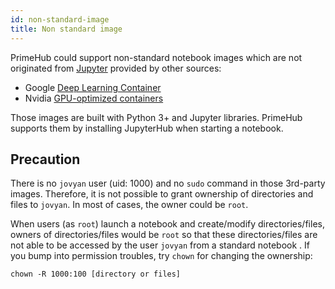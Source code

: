 ```yaml
---
id: non-standard-image
title: Non standard image
---
```


PrimeHub could support non-standard notebook images which are not originated from [Jupyter](https://hub.docker.com/u/jupyter) provided by other sources:

* Google [Deep Learning Container](https://cloud.google.com/ai-platform/deep-learning-containers/docs/choosing-container#choose_a_container_image_type)
* Nvidia [GPU-optimized containers](https://ngc.nvidia.com/catalog/all)

Those images are built with Python 3+ and Jupyter libraries. PrimeHub supports them by installing JupyterHub when starting a notebook.

## Precaution

There is no `jovyan` user (uid: 1000) and no `sudo` command in those 3rd-party images. Therefore, it is not possible to grant ownership of directories and files to `jovyan`. In most of cases, the owner could be `root`. 

When users (as `root`) launch a notebook and create/modify directories/files, owners of directories/files would be `root` so that these directories/files are not able to be accessed by the user `jovyan` from a standard notebook . If you bump into permission troubles, try `chown` for changing the ownership:

```
chown -R 1000:100 [directory or files]
```
